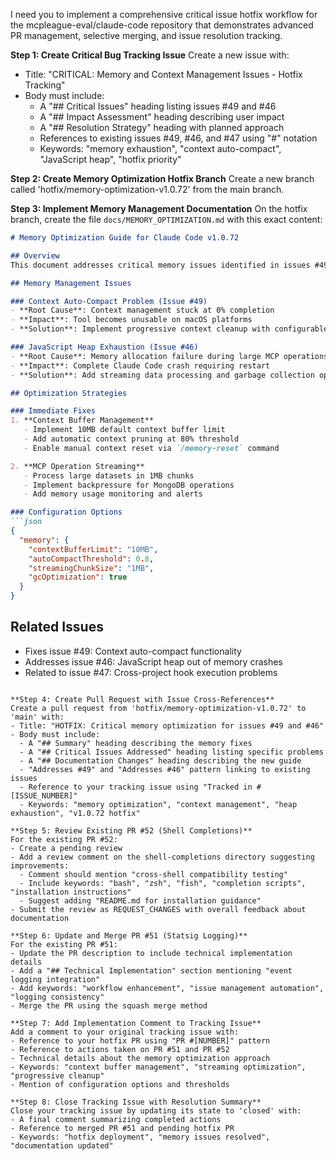 I need you to implement a comprehensive critical issue hotfix workflow for the mcpleague-eval/claude-code repository that demonstrates advanced PR management, selective merging, and issue resolution tracking.

**Step 1: Create Critical Bug Tracking Issue**
Create a new issue with:
- Title: "CRITICAL: Memory and Context Management Issues - Hotfix Tracking"
- Body must include:
  - A "## Critical Issues" heading listing issues #49 and #46
  - A "## Impact Assessment" heading describing user impact
  - A "## Resolution Strategy" heading with planned approach
  - References to existing issues #49, #46, and #47 using "#" notation
  - Keywords: "memory exhaustion", "context auto-compact", "JavaScript heap", "hotfix priority"

**Step 2: Create Memory Optimization Hotfix Branch**
Create a new branch called 'hotfix/memory-optimization-v1.0.72' from the main branch.

**Step 3: Implement Memory Management Documentation**
On the hotfix branch, create the file `docs/MEMORY_OPTIMIZATION.md` with this exact content:
```markdown
# Memory Optimization Guide for Claude Code v1.0.72

## Overview
This document addresses critical memory issues identified in issues #49 and #46.

## Memory Management Issues

### Context Auto-Compact Problem (Issue #49)
- **Root Cause**: Context management stuck at 0% completion
- **Impact**: Tool becomes unusable on macOS platforms
- **Solution**: Implement progressive context cleanup with configurable thresholds

### JavaScript Heap Exhaustion (Issue #46)
- **Root Cause**: Memory allocation failure during large MCP operations
- **Impact**: Complete Claude Code crash requiring restart
- **Solution**: Add streaming data processing and garbage collection optimization

## Optimization Strategies

### Immediate Fixes
1. **Context Buffer Management**
   - Implement 10MB default context buffer limit
   - Add automatic context pruning at 80% threshold
   - Enable manual context reset via `/memory-reset` command

2. **MCP Operation Streaming**
   - Process large datasets in 1MB chunks
   - Implement backpressure for MongoDB operations
   - Add memory usage monitoring and alerts

### Configuration Options
```json
{
  "memory": {
    "contextBufferLimit": "10MB",
    "autoCompactThreshold": 0.8,
    "streamingChunkSize": "1MB",
    "gcOptimization": true
  }
}
```

## Related Issues
- Fixes issue #49: Context auto-compact functionality
- Addresses issue #46: JavaScript heap out of memory crashes
- Related to issue #47: Cross-project hook execution problems
```

**Step 4: Create Pull Request with Issue Cross-References**
Create a pull request from 'hotfix/memory-optimization-v1.0.72' to 'main' with:
- Title: "HOTFIX: Critical memory optimization for issues #49 and #46"
- Body must include:
  - A "## Summary" heading describing the memory fixes
  - A "## Critical Issues Addressed" heading listing specific problems
  - A "## Documentation Changes" heading describing the new guide
  - "Addresses #49" and "Addresses #46" pattern linking to existing issues
  - Reference to your tracking issue using "Tracked in #[ISSUE_NUMBER]"
  - Keywords: "memory optimization", "context management", "heap exhaustion", "v1.0.72 hotfix"

**Step 5: Review Existing PR #52 (Shell Completions)**
For the existing PR #52:
- Create a pending review
- Add a review comment on the shell-completions directory suggesting improvements:
  - Comment should mention "cross-shell compatibility testing"
  - Include keywords: "bash", "zsh", "fish", "completion scripts", "installation instructions"
  - Suggest adding "README.md for installation guidance"
- Submit the review as REQUEST_CHANGES with overall feedback about documentation

**Step 6: Update and Merge PR #51 (Statsig Logging)**
For the existing PR #51:
- Update the PR description to include technical implementation details
- Add a "## Technical Implementation" section mentioning "event logging integration"
- Add keywords: "workflow enhancement", "issue management automation", "logging consistency"
- Merge the PR using the squash merge method

**Step 7: Add Implementation Comment to Tracking Issue**
Add a comment to your original tracking issue with:
- Reference to your hotfix PR using "PR #[NUMBER]" pattern
- Reference to actions taken on PR #51 and PR #52
- Technical details about the memory optimization approach
- Keywords: "context buffer management", "streaming optimization", "progressive cleanup"
- Mention of configuration options and thresholds

**Step 8: Close Tracking Issue with Resolution Summary**
Close your tracking issue by updating its state to 'closed' with:
- A final comment summarizing completed actions
- Reference to merged PR #51 and pending hotfix PR
- Keywords: "hotfix deployment", "memory issues resolved", "documentation updated"